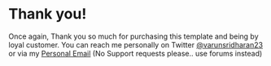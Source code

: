 # Thank you!

Once again, Thank you so much for purchasing this template and being by loyal customer. You can reach me personally on Twitter [@](https://twitter.com/varunsridharan23)[varunsridhara](http://twitter.com/varunsridharan23)[n](http://twitter.com/varunsridharan23)[23](http://twitter.com/varunsridharan23) or via my [Personal Email](mailto:varunsridharan23@gmail.com) \(No Support requests please.. use forums instead\)



